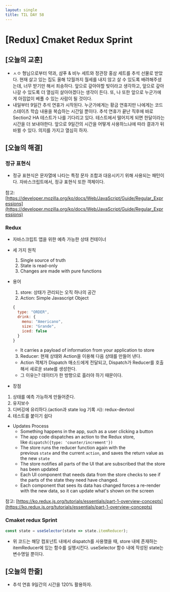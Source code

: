 ```yaml
---
layout: single
title: TIL DAY 58
---
```

# [Redux] Cmaket Redux Sprint

## [오늘의 교훈]

- ㅅㅇ 형님으로부터 약과, 샴푸 & 비누 세트와 정관장 홍삼 세트를 추석 선물로 받았다. 현재 살고 있는 집도 올해 12월까지 월세를 내지 않고 살 수 있도록 배려해주셨는데, 너무 받기만 해서 죄송하다. 앞으로 갚아야할 빚이라고 생각하고, 앞으로 갚아나갈 수 있도록 더 열심히 살아야겠다는 생각이 든다. 또, 나 또한 앞으로 누군가에게 아낌없이 베풀 수 있는 사람이 될 것이다.
- 내일부터 9일간 추석 연휴가 시작된다. 누군가에게는 황금 연휴지만 나에게는 코드스테이츠 학습 내용을 복습하는 시간일 뿐이다. 추석 연휴가 끝난 직후에 바로 Section2 HA 테스트가 나를 기다리고 있다. 테스트에서 떨어지게 되면 한달이라는 시간을 더 보내야한다. 앞으로 9일간의 시간을 어떻게 사용하느냐에 따라 결과가 뒤바뀔 수 있다. 의지를 가지고 열심히 하자.

## [오늘의 해결]

### 정규 표현식

- 정규 표현식은 문자열에 나타는 특정 문자 조합과 대응시키기 위해 사용되는 패턴이다. 자바스크립트에서, 정규 표현식 또한 객체이다.

참고: [https://developer.mozilla.org/ko/docs/Web/JavaScript/Guide/Regular_Expressions](https://developer.mozilla.org/ko/docs/Web/JavaScript/Guide/Regular_Expressions)

### Redux

- 자바스크립트 앱을 위한 예측 가능한 상태 컨테이너
- 세 가지 원칙
    1. Single source of truth
    2. State is read-only
    3. Changes are made with pure functions
- 용어
    1. store: 상태가 관리되는 오직 하나의 공간
    2. Action: Simple Javascript Object

    ```jsx
    {
      type: "ORDER",
      drink: {
        menu: "Americano",
        size: "Grande",
        iced: false
      }
    }
    ```

    - It carries a payload of information from your application to store
    3. Reducer: 현재 상태와 Action을 이용해 다음 상태를 만들어 낸다.
    - Action 객체가 Dispatch 매소드에게 전달되고, Dispatch가 Reducer를 호출해서 새로운 state를 생성한다.
    - 그 이유는? 데이터가 한 방향으로 흘러야 하기 때문이다.
- 장점
1. 상태를 예측 가능하게 만들어준다.
2. 유지보수
3. 디버깅에 유리하다.(action과 state log 기록 시): redux-devtool
4. 테스트를 붙이기 쉽다

- Updates Process
    - Something happens in the app, such as a user clicking a button
    - The app code dispatches an action to the Redux store, like `dispatch({type: 'counter/increment'})`
    - The store runs the reducer function again with the previous `state` and the current `action`, and saves the return value as the new `state`
    - The store notifies all parts of the UI that are subscribed that the store has been updated
    - Each UI component that needs data from the store checks to see if the parts of the state they need have changed.
    - Each component that sees its data has changed forces a re-render with the new data, so it can update what's shown on the screen

참고: [https://ko.redux.js.org/tutorials/essentials/part-1-overview-concepts](https://ko.redux.js.org/tutorials/essentials/part-1-overview-concepts)

### Cmaket redux Sprint

```jsx
const state = useSelector(state => state.itemReducer);
```

- 위 코드는 해당 컴포넌트 내에서 dispatch를 사용했을 때, store 내에 존재하는 itemReducer에 있는 함수를 실행시킨다. useSelector 함수 내에 작성된 state는 변수명일 뿐이다.

## [오늘의 한줄]

- 추석 연휴 9일간의 시간을 120% 활용하자.
